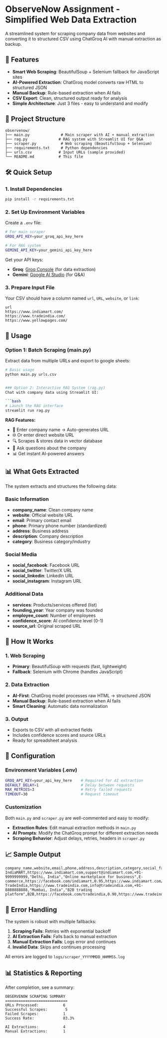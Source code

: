 # ObserveNow Assignment - Simplified Web Data Extraction

A streamlined system for scraping company data from websites and converting it to structured CSV using ChatGroq AI with manual extraction as backup.

## 🚀 Features

- **Smart Web Scraping**: BeautifulSoup + Selenium fallback for JavaScript sites
- **AI-Powered Extraction**: ChatGroq model converts raw HTML to structured JSON
- **Manual Backup**: Rule-based extraction when AI fails
- **CSV Export**: Clean, structured output ready for analysis
- **Simple Architecture**: Just 3 files - easy to understand and modify

## 📁 Project Structure

```
observenow/
├── main.py              # Main scraper with AI + manual extraction
├── rag.py              # RAG system with Streamlit UI for Q&A
├── scraper.py           # Web scraping (BeautifulSoup + Selenium)
├── requirements.txt     # Python dependencies
├── urls.csv            # Input URLs (sample provided)
└── README.md           # This file
```

## 🛠️ Quick Setup

### 1. Install Dependencies
```bash
pip install -r requirements.txt
```

### 2. Set Up Environment Variables
Create a `.env` file:
```bash
# For main scraper
GROQ_API_KEY=your_groq_api_key_here

# For RAG system  
GEMINI_API_KEY=your_gemini_api_key_here
```

Get your API keys:
- **Groq**: [Groq Console](https://console.groq.com/) (for data extraction)
- **Gemini**: [Google AI Studio](https://makersuite.google.com/app/apikey) (for Q&A)

### 3. Prepare Input File
Your CSV should have a column named `url`, `URL`, `website`, or `link`:

```csv
url
https://www.indiamart.com/
https://www.tradeindia.com/
https://www.yellowpages.com/
```

## 🚀 Usage

### Option 1: Batch Scraping (main.py)
Extract data from multiple URLs and export to google sheets:

```bash
# Basic usage
python main.py urls.csv


### Option 2: Interactive RAG System (rag.py)
Chat with company data using Streamlit UI:

```bash
# Launch the RAG interface
streamlit run rag.py
```

**RAG Features:**
- 🏢 Enter company name → Auto-generates URL
- 🌐 Or enter direct website URL  
- 🔍 Scrapes & stores data in vector database
- 💬 Ask questions about the company
- 📊 Get instant AI-powered answers

## 📊 What Gets Extracted

The system extracts and structures the following data:

### Basic Information
- **company_name**: Clean company name
- **website**: Official website URL
- **email**: Primary contact email
- **phone**: Primary phone number (standardized)
- **address**: Business address
- **description**: Company description
- **category**: Business category/industry

### Social Media
- **social_facebook**: Facebook URL
- **social_twitter**: Twitter/X URL
- **social_linkedin**: LinkedIn URL
- **social_instagram**: Instagram URL

### Additional Data
- **services**: Products/services offered (list)
- **founding_year**: Year company was founded
- **employee_count**: Number of employees
- **confidence_score**: AI confidence level (0-1)
- **source_url**: Original scraped URL

## 🤖 How It Works

### 1. Web Scraping
- **Primary**: BeautifulSoup with requests (fast, lightweight)
- **Fallback**: Selenium with Chrome (handles JavaScript)

### 2. Data Extraction
- **AI-First**: ChatGroq model processes raw HTML → structured JSON
- **Manual Backup**: Rule-based extraction when AI fails
- **Smart Cleaning**: Automatic data normalization

### 3. Output
- Exports to CSV with all extracted fields
- Includes confidence scores and source URLs
- Ready for spreadsheet analysis

## 🔧 Configuration

### Environment Variables (.env)
```bash
GROQ_API_KEY=your_api_key_here    # Required for AI extraction
DEFAULT_DELAY=1                   # Delay between requests
MAX_RETRIES=3                     # Retry failed requests
TIMEOUT=30                        # Request timeout
```

### Customization
Both `main.py` and `scraper.py` are well-commented and easy to modify:

- **Extraction Rules**: Edit manual extraction methods in `main.py`
- **AI Prompts**: Modify the ChatGroq prompt for different extraction needs
- **Scraping Behavior**: Adjust delays, retries, headers in `scraper.py`

## 📈 Sample Output

```csv
company_name,website,email,phone,address,description,category,social_facebook,confidence_score,source_url
IndiaMART,https://www.indiamart.com,support@indiamart.com,+91-9999999999,"Delhi, India","Online marketplace for business",E-commerce,https://facebook.com/indiamart,0.95,https://www.indiamart.com/
TradeIndia,https://www.tradeindia.com,info@tradeindia.com,+91-8888888888,"Mumbai, India","B2B trading platform",B2B,https://facebook.com/tradeindia,0.90,https://www.tradeindia.com/
```

## 🚨 Error Handling

The system is robust with multiple fallbacks:

1. **Scraping Fails**: Retries with exponential backoff
2. **AI Extraction Fails**: Falls back to manual extraction
3. **Manual Extraction Fails**: Logs error and continues
4. **Invalid Data**: Skips and continues processing

All errors are logged to `logs/scraper_YYYYMMDD_HHMMSS.log`

## 📊 Statistics & Reporting

After completion, see a summary:
```
OBSERVENOW SCRAPING SUMMARY
============================
URLs Processed:           6
Successful Scrapes:        5
Failed Scrapes:           1
Success Rate:             83.3%

AI Extractions:           4
Manual Extractions:       1
```